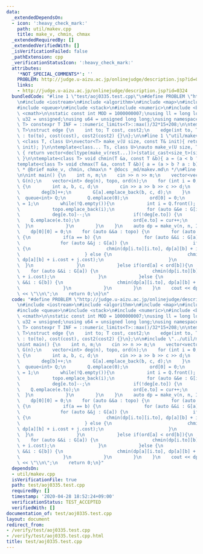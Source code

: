 ```yaml
---
data:
  _extendedDependsOn:
  - icon: ':heavy_check_mark:'
    path: util/makev.cpp
    title: make_v, chmin, chmax
  _extendedRequiredBy: []
  _extendedVerifiedWith: []
  _isVerificationFailed: false
  _pathExtension: cpp
  _verificationStatusIcon: ':heavy_check_mark:'
  attributes:
    '*NOT_SPECIAL_COMMENTS*': ''
    PROBLEM: http://judge.u-aizu.ac.jp/onlinejudge/description.jsp?id=0324
    links:
    - http://judge.u-aizu.ac.jp/onlinejudge/description.jsp?id=0324
  bundledCode: "#line 1 \"test/aoj0335.test.cpp\"\n#define PROBLEM \"http://judge.u-aizu.ac.jp/onlinejudge/description.jsp?id=0324\"\
    \n#include <iostream>\n#include <algorithm>\n#include <map>\n#include <set>\n\
    #include <queue>\n#include <stack>\n#include <numeric>\n#include <bitset>\n#include\
    \ <cmath>\n\nstatic const int MOD = 1000000007;\nusing ll = long long;\nusing\
    \ u32 = unsigned;\nusing u64 = unsigned long long;\nusing namespace std;\n\ntemplate<class\
    \ T> constexpr T INF = ::numeric_limits<T>::max()/32*15+208;\n\ntemplate <typename\
    \ T>\nstruct edge {\n    int to; T cost, cost2;\n    edge(int to, T cost, T cost2)\
    \ : to(to), cost(cost), cost2(cost2) {}\n};\n\n#line 1 \"util/makev.cpp\"\ntemplate\
    \ <class T, class U>\nvector<T> make_v(U size, const T& init){ return vector<T>(static_cast<size_t>(size),\
    \ init); }\n\ntemplate<class... Ts, class U>\nauto make_v(U size, Ts... rest)\
    \ { return vector<decltype(make_v(rest...))>(static_cast<size_t>(size), make_v(rest...));\
    \ }\n\ntemplate<class T> void chmin(T &a, const T &b){ a = (a < b ? a : b); }\n\
    template<class T> void chmax(T &a, const T &b){ a = (a > b ? a : b); }\n\n/**\n\
    \ * @brief make_v, chmin, chmax\n * @docs _md/makev.md\n */\n#line 27 \"test/aoj0335.test.cpp\"\
    \n\nint main() {\n    int n, m;\n    cin >> n >> m;\n    vector<vector<edge<int>>>\
    \ G(n);\n    vector<int> deg(n), topo, ord(n);\n    for (int i = 0; i < m; ++i)\
    \ {\n        int a, b, c, d;\n        cin >> a >> b >> c >> d;\n        a--; b--;\n\
    \        deg[b]++;\n        G[a].emplace_back(b, c, d);\n    }\n    {\n      \
    \  queue<int> Q;\n        Q.emplace(0);\n        ord[0] = 0;\n        int cur\
    \ = 1;\n        while(!Q.empty()){\n            int i = Q.front(); Q.pop();\n\
    \            topo.emplace_back(i);\n            for (auto &&e : G[i]) {\n    \
    \            deg[e.to]--;\n                if(!deg[e.to]) {\n                \
    \    Q.emplace(e.to);\n                    ord[e.to] = cur++;\n              \
    \  }\n            }\n        }\n    }\n    auto dp = make_v(n, n, INF<int>);\n\
    \    dp[0][0] = 0;\n    for (auto &&a : topo) {\n        for (auto &&b : topo)\
    \ {\n            if(a == b) {\n                for (auto &&i : G[a]) {\n     \
    \               for (auto &&j : G[a]) {\n                        if (i.to == j.to)\
    \ {\n                            chmin(dp[i.to][i.to], dp[a][b] + i.cost + i.cost2);\n\
    \                        } else {\n                            chmin(dp[i.to][j.to],\
    \ dp[a][b] + i.cost + j.cost);\n                        }\n                  \
    \  }\n                }\n            }else if(ord[a] < ord[b]){\n            \
    \    for (auto &&i : G[a]) {\n                    chmin(dp[i.to][b], dp[a][b]\
    \ + i.cost);\n                }\n            }else {\n                for (auto\
    \ &&i : G[b]) {\n                    chmin(dp[a][i.to], dp[a][b] + i.cost);\n\
    \                }\n            }\n        }\n    }\n    cout << dp.back().back()\
    \ << \"\\n\";\n    return 0;\n}\n"
  code: "#define PROBLEM \"http://judge.u-aizu.ac.jp/onlinejudge/description.jsp?id=0324\"\
    \n#include <iostream>\n#include <algorithm>\n#include <map>\n#include <set>\n\
    #include <queue>\n#include <stack>\n#include <numeric>\n#include <bitset>\n#include\
    \ <cmath>\n\nstatic const int MOD = 1000000007;\nusing ll = long long;\nusing\
    \ u32 = unsigned;\nusing u64 = unsigned long long;\nusing namespace std;\n\ntemplate<class\
    \ T> constexpr T INF = ::numeric_limits<T>::max()/32*15+208;\n\ntemplate <typename\
    \ T>\nstruct edge {\n    int to; T cost, cost2;\n    edge(int to, T cost, T cost2)\
    \ : to(to), cost(cost), cost2(cost2) {}\n};\n\n#include \"../util/makev.cpp\"\n\
    \nint main() {\n    int n, m;\n    cin >> n >> m;\n    vector<vector<edge<int>>>\
    \ G(n);\n    vector<int> deg(n), topo, ord(n);\n    for (int i = 0; i < m; ++i)\
    \ {\n        int a, b, c, d;\n        cin >> a >> b >> c >> d;\n        a--; b--;\n\
    \        deg[b]++;\n        G[a].emplace_back(b, c, d);\n    }\n    {\n      \
    \  queue<int> Q;\n        Q.emplace(0);\n        ord[0] = 0;\n        int cur\
    \ = 1;\n        while(!Q.empty()){\n            int i = Q.front(); Q.pop();\n\
    \            topo.emplace_back(i);\n            for (auto &&e : G[i]) {\n    \
    \            deg[e.to]--;\n                if(!deg[e.to]) {\n                \
    \    Q.emplace(e.to);\n                    ord[e.to] = cur++;\n              \
    \  }\n            }\n        }\n    }\n    auto dp = make_v(n, n, INF<int>);\n\
    \    dp[0][0] = 0;\n    for (auto &&a : topo) {\n        for (auto &&b : topo)\
    \ {\n            if(a == b) {\n                for (auto &&i : G[a]) {\n     \
    \               for (auto &&j : G[a]) {\n                        if (i.to == j.to)\
    \ {\n                            chmin(dp[i.to][i.to], dp[a][b] + i.cost + i.cost2);\n\
    \                        } else {\n                            chmin(dp[i.to][j.to],\
    \ dp[a][b] + i.cost + j.cost);\n                        }\n                  \
    \  }\n                }\n            }else if(ord[a] < ord[b]){\n            \
    \    for (auto &&i : G[a]) {\n                    chmin(dp[i.to][b], dp[a][b]\
    \ + i.cost);\n                }\n            }else {\n                for (auto\
    \ &&i : G[b]) {\n                    chmin(dp[a][i.to], dp[a][b] + i.cost);\n\
    \                }\n            }\n        }\n    }\n    cout << dp.back().back()\
    \ << \"\\n\";\n    return 0;\n}"
  dependsOn:
  - util/makev.cpp
  isVerificationFile: true
  path: test/aoj0335.test.cpp
  requiredBy: []
  timestamp: '2020-04-28 18:52:24+09:00'
  verificationStatus: TEST_ACCEPTED
  verifiedWith: []
documentation_of: test/aoj0335.test.cpp
layout: document
redirect_from:
- /verify/test/aoj0335.test.cpp
- /verify/test/aoj0335.test.cpp.html
title: test/aoj0335.test.cpp
---
```

